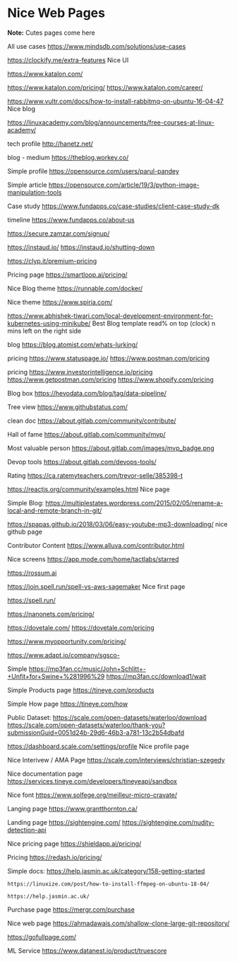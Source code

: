 # Nice Web Pages

**Note:** Cutes pages come here


All use cases
https://www.mindsdb.com/solutions/use-cases

https://clockify.me/extra-features
Nice UI

https://www.katalon.com/

https://www.katalon.com/pricing/
https://www.katalon.com/career/

https://www.vultr.com/docs/how-to-install-rabbitmq-on-ubuntu-16-04-47
Nice blog

https://linuxacademy.com/blog/announcements/free-courses-at-linux-academy/


tech profile
http://hanetz.net/


blog - medium
https://theblog.workey.co/


Simple profile
https://opensource.com/users/parul-pandey


Simple article
https://opensource.com/article/19/3/python-image-manipulation-tools


Case study
https://www.fundapps.co/case-studies/client-case-study-dk


timeline
https://www.fundapps.co/about-us



https://secure.zamzar.com/signup/


https://instaud.io/
https://instaud.io/shutting-down


https://clyp.it/premium-pricing


Pricing page
https://smartloop.ai/pricing/


Nice Blog theme
https://runnable.com/docker/



Nice theme
https://www.spiria.com/


https://www.abhishek-tiwari.com/local-development-environment-for-kubernetes-using-minikube/
Best Blog template
    read% on top (clock)
    n mins left on the right side
    


blog
https://blog.atomist.com/whats-lurking/


pricing
https://www.statuspage.io/
https://www.postman.com/pricing

pricing
https://www.investorintelligence.io/pricing
https://www.getpostman.com/pricing
https://www.shopify.com/pricing


Blog box
https://hevodata.com/blog/tag/data-pipeline/

Tree view
https://www.githubstatus.com/

clean doc
https://about.gitlab.com/community/contribute/

Hall of fame
https://about.gitlab.com/community/mvp/

Most valuable person
https://about.gitlab.com/images/mvp_badge.png

Devop tools
https://about.gitlab.com/devops-tools/

Rating
https://ca.ratemyteachers.com/trevor-selle/385398-t	

https://reactjs.org/community/examples.html
Nice page	

Simple Blog:
https://multiplestates.wordpress.com/2015/02/05/rename-a-local-and-remote-branch-in-git/



https://spapas.github.io/2018/03/06/easy-youtube-mp3-downloading/
nice github page


Contributor Content
https://www.alluva.com/contributor.html


Nice screens
https://app.mode.com/home/tactlabs/starred


https://rossum.ai


https://join.spell.run/spell-vs-aws-sagemaker
Nice first page


https://spell.run/


https://nanonets.com/pricing/


https://dovetale.com/
https://dovetale.com/pricing


https://www.myopportunity.com/pricing/


https://www.adapt.io/company/sgsco-


Simple 
https://mp3fan.cc/music/John+Schlitt+-+Unfit+for+Swine+%281996%29
https://mp3fan.cc/download1/wait


Simple Products page
https://tineye.com/products


Simple How page
https://tineye.com/how


Public Dataset:
	https://scale.com/open-datasets/waterloo/download
	https://scale.com/open-datasets/waterloo/thank-you?submissionGuid=0051d24b-29d6-46b3-a781-13c2b54dbafd


https://dashboard.scale.com/settings/profile
Nice profile page


Nice Interivew / AMA Page
https://scale.com/interviews/christian-szegedy


Nice documentation page
	https://services.tineye.com/developers/tineyeapi/sandbox


Nice font
	https://www.solfege.org/meilleur-micro-cravate/


Langing page
https://www.grantthornton.ca/


Landing page
	https://sightengine.com/
	https://sightengine.com/nudity-detection-api

Nice pricing page
https://shieldapp.ai/pricing/

Pricing
https://redash.io/pricing/


Simple docs:
	https://help.jasmin.ac.uk/category/158-getting-started
	
	https://linuxize.com/post/how-to-install-ffmpeg-on-ubuntu-18-04/
	
	https://help.jasmin.ac.uk/

Purchase page
	https://mergr.com/purchase


Nice web page
https://ahmadawais.com/shallow-clone-large-git-repository/

https://gofullpage.com/

ML Service
https://www.datanest.io/product/truescore